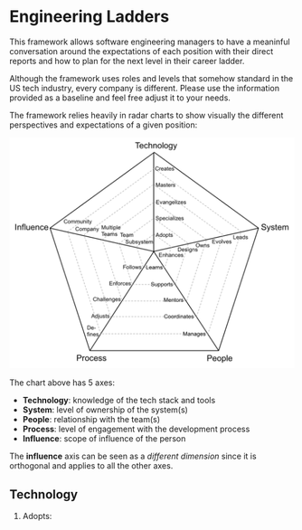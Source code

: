 # Engineering Ladders

This framework allows software engineering managers to have a meaninful conversation around the expectations of each position with their direct reports and how to plan for the next level in their career ladder.

Although the framework uses roles and levels that somehow standard in the US tech industry, every company is different. Please use the information provided as a baseline and feel free adjust it to your needs.

The framework relies heavily in radar charts to show visually the different perspectives and expectations of a given position:

![Template Chart](charts/template.png?v=4&s=200 "Template Chart")

The chart above has 5 axes:
* **Technology**: knowledge of the tech stack and tools
* **System**: level of ownership of the system(s)
* **People**: relationship with the team(s)
* **Process**: level of engagement with the development process
* **Influence**: scope of influence of the person

The **influence** axis can be seen as a *different dimension* since it is orthogonal and applies to all the other axes.


## Technology

1. Adopts:
